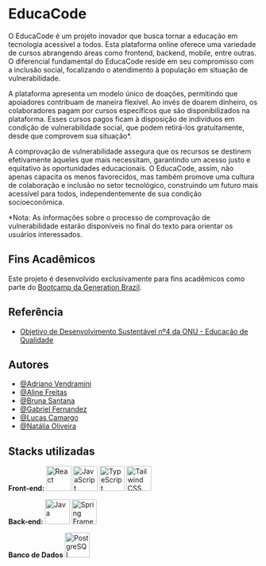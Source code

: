 # EducaCode

O EducaCode é um projeto inovador que busca tornar a educação em tecnologia acessível a todos. Esta plataforma online oferece uma variedade de cursos abrangendo áreas como frontend, backend, mobile, entre outras. O diferencial fundamental do EducaCode reside em seu compromisso com a inclusão social, focalizando o atendimento à população em situação de vulnerabilidade.

A plataforma apresenta um modelo único de doações, permitindo que apoiadores contribuam de maneira flexível. Ao invés de doarem dinheiro, os colaboradores pagam por cursos específicos que são disponibilizados na plataforma. Esses cursos pagos ficam à disposição de indivíduos em condição de vulnerabilidade social, que podem retirá-los gratuitamente, desde que comprovem sua situação*.

A comprovação de vulnerabilidade assegura que os recursos se destinem efetivamente àqueles que mais necessitam, garantindo um acesso justo e equitativo às oportunidades educacionais. O EducaCode, assim, não apenas capacita os menos favorecidos, mas também promove uma cultura de colaboração e inclusão no setor tecnológico, construindo um futuro mais acessível para todos, independentemente de sua condição socioeconômica.

*Nota: As informações sobre o processo de comprovação de vulnerabilidade estarão disponíveis no final do texto para orientar os usuários interessados.

## Fins Acadêmicos

Este projeto é desenvolvido exclusivamente para fins acadêmicos como parte do [Bootcamp da Generation Brazil](https://brazil.generation.org/).

## Referência

 - [Objetivo de Desenvolvimento Sustentável nº4 da ONU - Educação de Qualidade ](https://brasil.un.org/pt-br/sdgs/4)

## Autores

- [@Adriano Vendramini](https://github.com/adrivendra)
- [@Aline Freitas](https://github.com/linefs)
- [@Bruna Santana](https://github.com/brunaSaNu)
- [@Gabriel Fernandez](https://github.com/GabrielFernandez26)
- [@Lucas Camargo](https://github.com/camargollucas)
- [@Natália Oliveira](https://github.com/nataliabpo)

## Stacks utilizadas

**Front-end:**
<img src="https://img.icons8.com/?size=256&id=bzf0DqjXFHIW&format=png" alt="React" width="50">
<img src="https://img.icons8.com/?size=256&id=39853&format=png" alt="JavaScript" width="50">
<img src="https://img.icons8.com/?size=256&id=vMqgHSToxrJR&format=png" alt="TypeScript" width="50">
<img src="https://img.icons8.com/?size=256&id=CIAZz2CYc6Kc&format=png" alt="Tailwind CSS" width="50">

**Back-end:**
<img src="https://img.icons8.com/?size=256&id=2572&format=png" alt="Java" width="50">
<img src="https://img.icons8.com/?size=256&id=90519&format=png" alt="Spring Framework" width="50">

**Banco de Dados**
<img src="https://img.icons8.com/?size=256&id=25010&format=png" alt="PostgreSQL" width="50">
